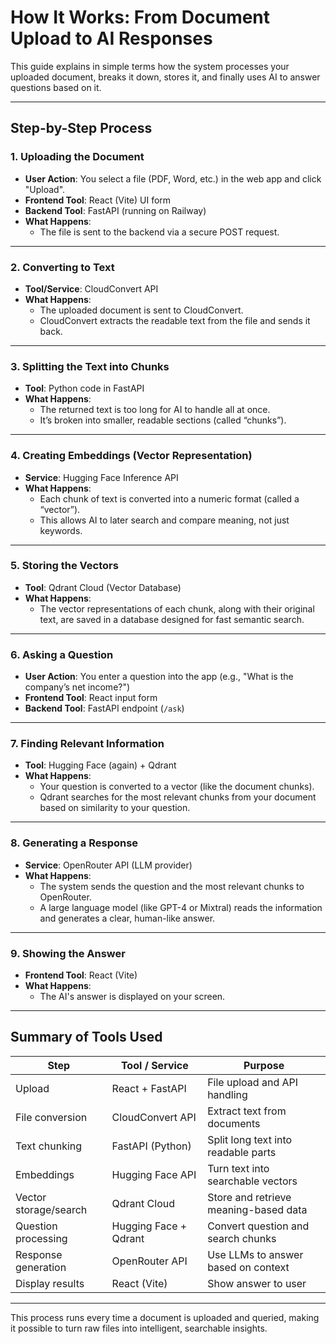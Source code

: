 # How It Works: From Document Upload to AI Responses

This guide explains in simple terms how the system processes your uploaded document, breaks it down, stores it, and finally uses AI to answer questions based on it.

---

## Step-by-Step Process

### 1. Uploading the Document
- **User Action**: You select a file (PDF, Word, etc.) in the web app and click "Upload".
- **Frontend Tool**: React (Vite) UI form
- **Backend Tool**: FastAPI (running on Railway)
- **What Happens**:
  - The file is sent to the backend via a secure POST request.

---

### 2. Converting to Text
- **Tool/Service**: CloudConvert API
- **What Happens**:
  - The uploaded document is sent to CloudConvert.
  - CloudConvert extracts the readable text from the file and sends it back.

---

### 3. Splitting the Text into Chunks
- **Tool**: Python code in FastAPI
- **What Happens**:
  - The returned text is too long for AI to handle all at once.
  - It’s broken into smaller, readable sections (called “chunks”).

---

### 4. Creating Embeddings (Vector Representation)
- **Service**: Hugging Face Inference API
- **What Happens**:
  - Each chunk of text is converted into a numeric format (called a “vector”).
  - This allows AI to later search and compare meaning, not just keywords.

---

### 5. Storing the Vectors
- **Tool**: Qdrant Cloud (Vector Database)
- **What Happens**:
  - The vector representations of each chunk, along with their original text, are saved in a database designed for fast semantic search.

---

### 6. Asking a Question
- **User Action**: You enter a question into the app (e.g., "What is the company’s net income?")
- **Frontend Tool**: React input form
- **Backend Tool**: FastAPI endpoint (`/ask`)

---

### 7. Finding Relevant Information
- **Tool**: Hugging Face (again) + Qdrant
- **What Happens**:
  - Your question is converted to a vector (like the document chunks).
  - Qdrant searches for the most relevant chunks from your document based on similarity to your question.

---

### 8. Generating a Response
- **Service**: OpenRouter API (LLM provider)
- **What Happens**:
  - The system sends the question and the most relevant chunks to OpenRouter.
  - A large language model (like GPT-4 or Mixtral) reads the information and generates a clear, human-like answer.

---

### 9. Showing the Answer
- **Frontend Tool**: React (Vite)
- **What Happens**:
  - The AI's answer is displayed on your screen.

---

## Summary of Tools Used

| Step                         | Tool / Service           | Purpose                                |
|-----------------------------|--------------------------|----------------------------------------|
| Upload                      | React + FastAPI          | File upload and API handling           |
| File conversion             | CloudConvert API         | Extract text from documents            |
| Text chunking               | FastAPI (Python)         | Split long text into readable parts    |
| Embeddings                  | Hugging Face API         | Turn text into searchable vectors      |
| Vector storage/search       | Qdrant Cloud             | Store and retrieve meaning-based data  |
| Question processing         | Hugging Face + Qdrant    | Convert question and search chunks     |
| Response generation         | OpenRouter API           | Use LLMs to answer based on context    |
| Display results             | React (Vite)             | Show answer to user                    |

---

This process runs every time a document is uploaded and queried, making it possible to turn raw files into intelligent, searchable insights.
